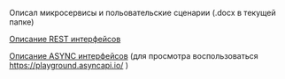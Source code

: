 Описал микросервисы и польовательские сценарии (.docx в текущей папке)

[Описание REST интерфейcов](https://petstore.swagger.io/?url=https://raw.githubusercontent.com/krasfree/otus/master/task-8/swagger.yaml)

[Описание ASYNC интерфейсов](https://raw.githubusercontent.com/krasfree/otus/master/task-8/async.yaml) (для просмотра воспользоваться  https://playground.asyncapi.io/ )
